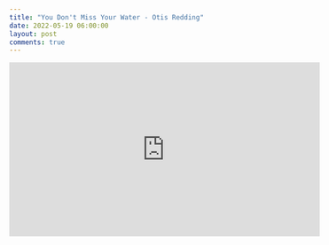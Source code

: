 ```yaml
---
title: "You Don't Miss Your Water - Otis Redding"
date: 2022-05-19 06:00:00
layout: post
comments: true
---
```


<iframe width="560" height="315" src="https://www.youtube.com/embed/GhP5i9d2luE" title="YouTube video player" frameborder="0" allow="accelerometer; autoplay; clipboard-write; encrypted-media; gyroscope; picture-in-picture" allowfullscreen></iframe>

